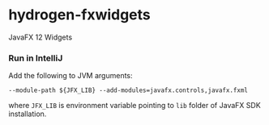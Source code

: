 # hydrogen-fxwidgets

JavaFX 12 Widgets

### Run in IntelliJ

Add the following to JVM arguments:

```
--module-path ${JFX_LIB} --add-modules=javafx.controls,javafx.fxml
```

where `JFX_LIB` is environment variable pointing to `lib` folder of JavaFX SDK installation.
